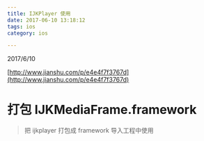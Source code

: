 ```yaml
---
title: IJKPlayer 使用
date: 2017-06-10 13:18:12
tags: ios
category: ios

---
```




2017/6/10



[http://www.jianshu.com/p/e4e4f7f3767d](http://www.jianshu.com/p/e4e4f7f3767d)


<!--more-->

# 打包 IJKMediaFrame.framework

>把 ijkplayer 打包成 framework 导入工程中使用

